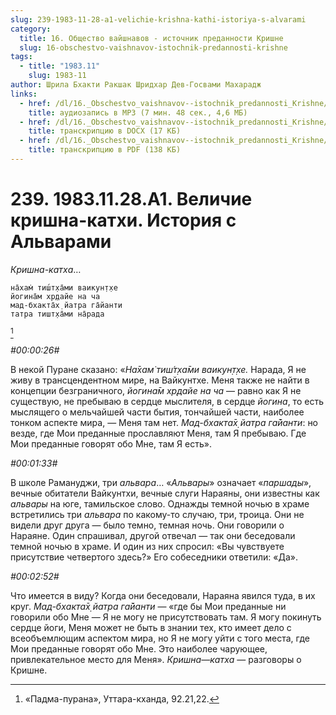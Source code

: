 ```yaml
---
slug: 239-1983-11-28-a1-velichie-krishna-kathi-istoriya-s-alvarami
category:
  title: 16. Общество вайшнавов - источник преданности Кришне
  slug: 16-obschestvo-vaishnavov-istochnik-predannosti-krishne
tags:
  - title: "1983.11"
    slug: 1983-11
author: Шрила Бхакти Ракшак Шридхар Дев-Госвами Махарадж
links:
  - href: /dl/16._Obschestvo_vaishnavov--istochnik_predannosti_Krishne/239_1983.11.28.A1_SridharMj_Velichie_krishna-kathi__Istorija_s_Alvarami.mp3
    title: аудиозапись в MP3 (7 мин. 48 сек., 4,6 МБ)
  - href: /dl/16._Obschestvo_vaishnavov--istochnik_predannosti_Krishne/239_1983.11.28.A1_SridharMj_Velichie_krishna-kathi__Istorija_s_Alvarami.docx
    title: транскрипцию в DOCX (17 КБ)
  - href: /dl/16._Obschestvo_vaishnavov--istochnik_predannosti_Krishne/239_1983.11.28.A1_SridharMj_Velichie_krishna-kathi__Istorija_s_Alvarami.pdf
    title: транскрипцию в PDF (138 КБ)
---
```


# 239. 1983.11.28.A1. Величие кришна-катхи. История с Альварами

*Кришна-катха*…

    на̄хам̇ тиш́т̣ха̄ми ваикун̣т̣хе
    йогина̄м хр̣дайе на ча
    мад-бхакта̄х̣ йатра га̄йанти
    татра тишт̣ха̄ми на̄рада
[^_ftn1]

*#00:00:26#*

В некой Пуране сказано: «*На̄хам̇ тиш́т̣ха̄ми ваикун̣т̣хе.* Нарада, Я не живу в трансцендентном мире, на Вайкунтхе. Меня также не найти в концепции безграничного, *йогина̄м хр̣дайе на ча* — равно как Я не существую, не пребываю в сердце мыслителя, в сердце *йогина*, то есть мыслящего о мельчайшей части бытия, тончайшей части, наиболее тонком аспекте мира, — Меня там нет. *Мад-бхакта̄х̣ йатра га̄йанти*: но везде, где Мои преданные прославляют Меня, там Я пребываю. Где Мои преданные говорят обо Мне, там Я есть».

*#00:01:33#*

В школе Рамануджи, три *альвара*… «*Альвары*» означает «*паршады*», вечные обитатели Вайкунтхи, вечные слуги Нараяны, они известны как *альвары* на юге, тамильское слово. Однажды темной ночью в храме встретились три *альвара* по какому-то случаю, три, троица. Они не видели друг друга — было темно, темная ночь. Они говорили о Нараяне. Один спрашивал, другой отвечал — так они беседовали темной ночью в храме. И один из них спросил: «Вы чувствуете присутствие четвертого здесь?» Его собеседники ответили: «Да».

*#00:02:52#*

Что имеется в виду? Когда они беседовали, Нараяна явился туда, в их круг. *Мад-бхакта̄х̣ йатра га̄йанти* — «где бы Мои преданные ни говорили обо Мне — Я не могу не присутствовать там. Я могу покинуть сердце йоги, Меня может не быть в знании тех, кто имеет дело с всеобъемлющим аспектом мира, но Я не могу уйти с того места, где Мои преданные говорят обо Мне. Это наиболее чарующее, привлекательное место для Меня». *Кришна*—*катха* — разговоры о Кришне.



[^_ftn1]: «Падма-пурана», Уттара-кханда, 92.21,22.

